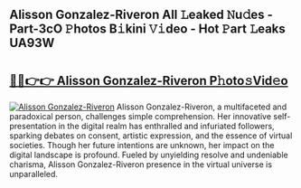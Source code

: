 ## Alisson Gonzalez-Riveron All 𝙻eaked 𝙽u𝚍es - Part-3cO 𝙿hotos B𝚒kini 𝚅𝚒deo - Hot 𝙿art 𝙻eaks UA93W

# <h2><a href="http://ld2gwa.urlbe.top/?page=Alisson+Gonzalez-Riveron">🔗🔗👉👉 Alisson Gonzalez-Riveron P𝚑oto𝚜Vid𝚎o</a></h2>

[![Alisson Gonzalez-Riveron](https://i.imgur.com/eBuTRDB.gif)](http://ld2gwa.urlbe.top/?page=Alisson+Gonzalez-Riveron)
Alisson Gonzalez-Riveron, a multifaceted and paradoxical person, challenges simple comprehension. Her innovative self-presentation in the digital realm has enthralled and infuriated followers, sparking debates on consent, artistic expression, and the essence of virtual societies. Though her future intentions are unknown, her impact on the digital landscape is profound. Fueled by unyielding resolve and undeniable charisma, Alisson Gonzalez-Riveron presence in the virtual universe is unparalleled.
